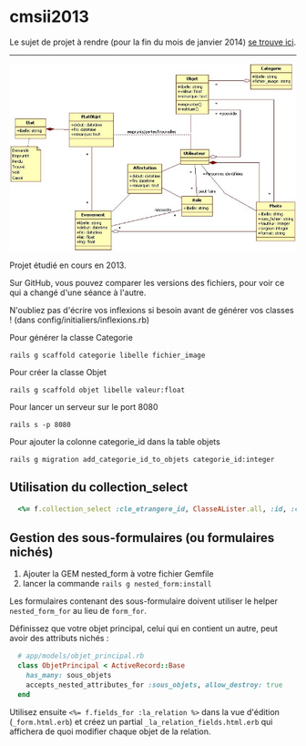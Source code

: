 cmsii2013
=========

Le sujet de projet à rendre (pour la fin du mois de janvier 2014) [se trouve ici](sujet-projet-a-rendre.md).

<hr />

<img src="doc/diagramme_de_classes.jpg">

Projet étudié en cours en 2013.

Sur GitHub, vous pouvez comparer les versions des fichiers, pour voir ce qui a changé d'une séance à l'autre.

N'oubliez pas d'écrire vos inflexions si besoin avant de générer vos classes ! (dans config/initialiers/inflexions.rb)

Pour générer la classe Categorie
```
rails g scaffold categorie libelle fichier_image
```
Pour créer la classe Objet
```
rails g scaffold objet libelle valeur:float
```

Pour lancer un serveur sur le port 8080
```
rails s -p 8080
```

Pour ajouter la colonne categorie_id dans la table objets
```
rails g migration add_categorie_id_to_objets categorie_id:integer
```

Utilisation du collection_select
---
```ruby
  <%= f.collection_select :cle_etrangere_id, ClasseALister.all, :id, :champ_a_afficher_dans_le_select %>
```


Gestion des sous-formulaires (ou formulaires nichés)
---

1. Ajouter la GEM nested_form à votre fichier Gemfile
2. lancer la commande `rails g nested_form:install`

Les formulaires contenant des sous-formulaire doivent utiliser le helper `nested_form_for` au lieu de `form_for`.

Définissez que votre objet principal, celui qui en contient un autre, peut avoir des attributs nichés :

```ruby
  # app/models/objet_principal.rb
  class ObjetPrincipal < ActiveRecord::Base
    has_many: sous_objets
    accepts_nested_attributes_for :sous_objets, allow_destroy: true
  end
```

Utilisez ensuite `<%= f.fields_for :la_relation %>` dans la vue d'édition (`_form.html.erb`) et créez un partial `_la_relation_fields.html.erb` qui affichera de quoi modifier chaque objet de la relation.
